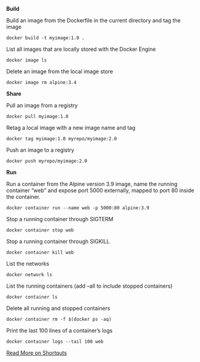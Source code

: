 **Build**

Build an image from the Dockerfile in the current directory and tag the image

`docker build -t myimage:1.0 . `

List all images that are locally stored with the Docker Engine

`docker image ls`

Delete an image from the local image store

`docker image rm alpine:3.4`

**Share**

Pull an image from a registry

`docker pull myimage:1.0`

Retag a local image with a new image name and tag

`docker tag myimage:1.0 myrepo/myimage:2.0`

Push an image to a registry

`docker push myrepo/myimage:2.0 `

**Run**

Run a container from the Alpine version 3.9 image, name the running container “web” and expose port 5000 externally,
mapped to port 80 inside the container.

`docker container run --name web -p 5000:80 alpine:3.9`

Stop a running container through SIGTERM

`docker container stop web`

Stop a running container through SIGKILL

`docker container kill web`

List the networks

`docker network ls`

List the running containers (add –all to include stopped containers)

`docker container ls`

Delete all running and stopped containers

`docker container rm -f $(docker ps -aq)`

Print the last 100 lines of a container’s logs

`docker container logs --tail 100 web`

[Read More on Shortquts](https://www.shortquts.com/docker-cheat-sheet/)